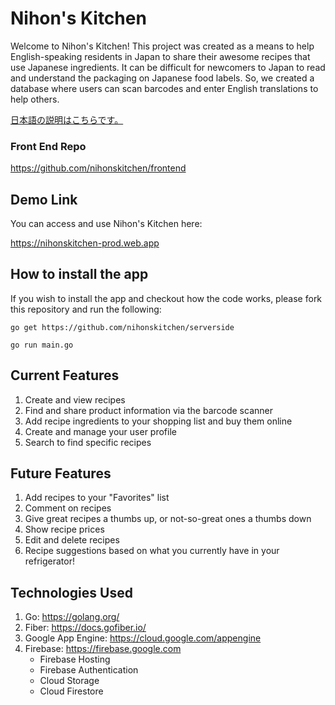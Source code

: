 # Nihon's Kitchen

Welcome to Nihon's Kitchen! This project was created as a means to help English-speaking residents in Japan to share their awesome recipes that use Japanese ingredients. It can be difficult for newcomers to Japan to read and understand the packaging on Japanese food labels. So, we created a database where users can scan barcodes and enter English translations to help others.

[日本語の説明はこちらです。](./README.ja.md)

### Front End Repo

https://github.com/nihonskitchen/frontend

## Demo Link

You can access and use Nihon's Kitchen here:

https://nihonskitchen-prod.web.app

## How to install the app

If you wish to install the app and checkout how the code works, please fork this repository and run the following:

```
go get https://github.com/nihonskitchen/serverside

go run main.go
```

## Current Features

1. Create and view recipes
2. Find and share product information via the barcode scanner
3. Add recipe ingredients to your shopping list and buy them online
4. Create and manage your user profile
5. Search to find specific recipes

## Future Features

1. Add recipes to your "Favorites" list
2. Comment on recipes
3. Give great recipes a thumbs up, or not-so-great ones a thumbs down
4. Show recipe prices
5. Edit and delete recipes
6. Recipe suggestions based on what you currently have in your refrigerator!

## Technologies Used

1. Go: https://golang.org/
2. Fiber: https://docs.gofiber.io/
3. Google App Engine: https://cloud.google.com/appengine
4. Firebase: https://firebase.google.com
   - Firebase Hosting
   - Firebase Authentication
   - Cloud Storage
   - Cloud Firestore
